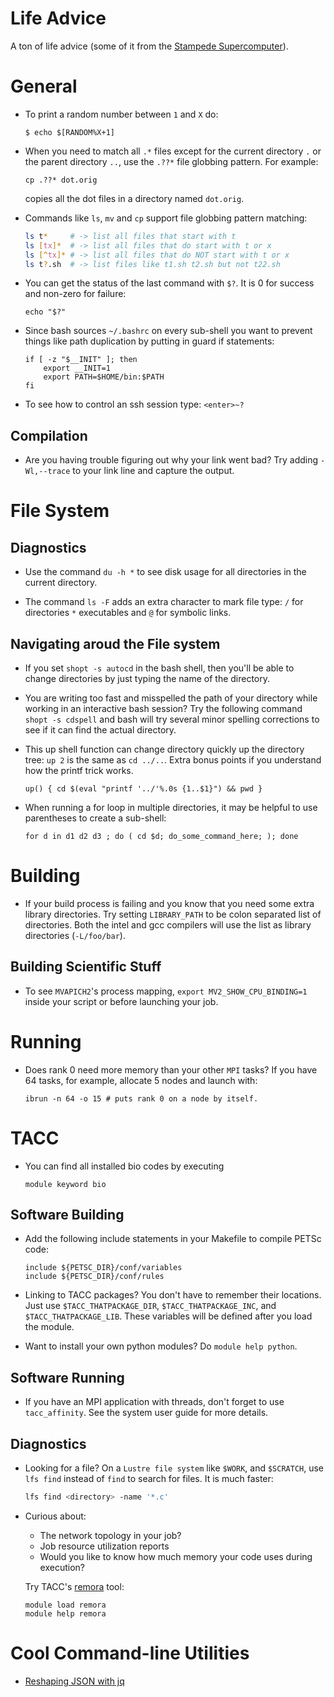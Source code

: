 # Life Advice

A ton of life advice (some of it from the 
[Stampede Supercomputer](https://portal.tacc.utexas.edu/user-guides/stampede2)).

# General
* To print a random number between `1` and `X` do:
  ```
  $ echo $[RANDOM%X+1]
  ```

* When you need to match all `.*` files except for the current directory `.` or
  the parent directory `..`, use the `.??*` file globbing pattern. 
  For example: 
  ```
  cp .??* dot.orig
  ```
  copies all the dot files in a directory named `dot.orig`.

* Commands like `ls`, `mv` and `cp` support file globbing pattern matching:
  ```bash
  ls t*     # -> list all files that start with t
  ls [tx]*  # -> list all files that do start with t or x
  ls [^tx]* # -> list all files that do NOT start with t or x
  ls t?.sh  # -> list files like t1.sh t2.sh but not t22.sh
  ```

* You can get the status of the last command with `$?`. It is 0 for success
  and non-zero for failure:
  ```
  echo "$?"
  ```

* Since bash sources `~/.bashrc` on every sub-shell you want to prevent things
  like path duplication by putting in guard if statements:
  ```
  if [ -z "$__INIT" ]; then
      export __INIT=1
      export PATH=$HOME/bin:$PATH
  fi
  ```

* To see how to control an ssh session type: `<enter>~?`

## Compilation
* Are you having trouble figuring out why your link went bad? 
  Try adding `-Wl,--trace` to your link line and capture the output.


# File System
## Diagnostics
* Use the command `du -h *` to see disk usage for all directories in the current directory.

* The command `ls -F` adds an extra character to mark file type: 
  `/` for directories `*` executables and `@` for symbolic links.

##  Navigating aroud the File system
* If you set `shopt -s autocd` in the bash shell, then you'll be able to change
  directories by just typing the name of the directory.

* You are writing too fast and misspelled the path of your directory while working 
  in an interactive bash session? Try the following command `shopt -s cdspell` 
  and bash will try several minor spelling corrections to see if it can find 
  the actual directory.

* This up shell function can change directory quickly up the directory tree: `up 2` 
  is the same as `cd ../..`. Extra bonus points if you understand how the printf trick works.
  ```
  up() { cd $(eval "printf '../'%.0s {1..$1}") && pwd }
  ```

* When running a for loop in multiple directories, it may be helpful to use     
  parentheses to create a sub-shell:                                            
  ```                                                                           
  for d in d1 d2 d3 ; do ( cd $d; do_some_command_here; ); done                 
  ``` 

# Building
* If your build process is failing and you know that you need some extra library
  directories. Try setting `LIBRARY_PATH` to be colon separated list of directories.
  Both the intel and gcc compilers will use the list as library directories (`-L/foo/bar`).

## Building Scientific Stuff
* To see `MVAPICH2`'s process mapping, `export MV2_SHOW_CPU_BINDING=1` inside
  your script or before launching your job.

# Running
* Does rank 0 need more memory than your other `MPI` tasks?
  If you have 64 tasks, for example, allocate 5 nodes and launch with:
  ```
  ibrun -n 64 -o 15 # puts rank 0 on a node by itself.
  ```

# TACC
* You can find all installed bio codes by executing
  ```
  module keyword bio
  ```

## Software Building
* Add the following include statements in your Makefile to compile PETSc code:
  ```
  include ${PETSC_DIR}/conf/variables
  include ${PETSC_DIR}/conf/rules
  ```

* Linking to TACC packages? You don't have to remember their locations. 
  Just use `$TACC_THATPACKAGE_DIR`, `$TACC_THATPACKAGE_INC`, and `$TACC_THATPACKAGE_LIB`. 
  These variables will be defined after you load the module.

* Want to install your own python modules? Do `module help python`.

## Software Running
* If you have an MPI application with threads, don't forget to use 
  `tacc_affinity`. See the system user guide for more details.

## Diagnostics
* Looking for a file? On a `Lustre file system` like `$WORK`, and `$SCRATCH`, 
  use `lfs find` instead of `find` to search for files. It is much faster:
  ```bash
  lfs find <directory> -name '*.c'
  ```

* Curious about:
  - The network topology in your job? 
  - Job resource utilization reports
  - Would you like to know how much memory your code uses during execution?
  
  Try TACC's [remora](https://github.com/TACC/remora) tool:
  ```
  module load remora
  module help remora
  ```

# Cool Command-line Utilities
* [Reshaping JSON with jq](https://programminghistorian.org/en/lessons/json-and-jq)
